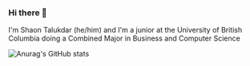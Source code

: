 ### Hi there 👋
I'm Shaon Talukdar (he/him) and I'm a junior at the University of British Columbia doing a Combined Major in Business and Computer Science

![Anurag's GitHub stats](https://github-readme-stats.vercel.app/api?username=stalukdar7&count_private=true&show_icons=true&theme=graywhite)

<!--
**stalukdar7/stalukdar7** is a ✨ _special_ ✨ repository because its `README.md` (this file) appears on your GitHub profile.

Here are some ideas to get you started:

- 🔭 I’m currently working on ...
- 🌱 I’m currently learning ...
- 👯 I’m looking to collaborate on ...
- 🤔 I’m looking for help with ...
- 💬 Ask me about ...
- 📫 How to reach me: ...
- 😄 Pronouns: ...
- ⚡ Fun fact: ...
-->
